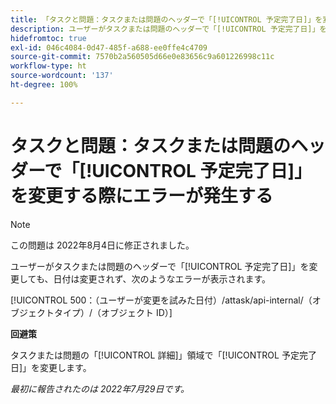 ```yaml
---
title: 「タスクと問題：タスクまたは問題のヘッダーで「[!UICONTROL 予定完了日]」を変更する際にエラーが発生する」
description: ユーザーがタスクまたは問題のヘッダーで「[!UICONTROL 予定完了日]」を変更しても、日付は変更されず、エラーが表示されます。
hidefromtoc: true
exl-id: 046c4084-0d47-485f-a688-ee0ffe4c4709
source-git-commit: 7570b2a560505d66e0e83656c9a601226998c11c
workflow-type: ht
source-wordcount: '137'
ht-degree: 100%

---
```


# タスクと問題：タスクまたは問題のヘッダーで「[!UICONTROL 予定完了日]」を変更する際にエラーが発生する

>[!NOTE]
>
>この問題は 2022年8月4日に修正されました。

ユーザーがタスクまたは問題のヘッダーで「[!UICONTROL 予定完了日]」を変更しても、日付は変更されず、次のようなエラーが表示されます。

[!UICONTROL 500：（ユーザーが変更を試みた日付）/attask/api-internal/（オブジェクトタイプ）/（オブジェクト ID）]

**回避策**

タスクまたは問題の「[!UICONTROL 詳細]」領域で「[!UICONTROL 予定完了日]」を変更します。

_最初に報告されたのは 2022年7月29日です。_
